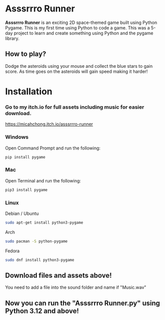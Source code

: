 # Asssrrro Runner

**Asssrrro Runner** is an exciting 2D space-themed game built using Python Pygame. This is my first time using Python to code a game. This was a 5-day project to learn and create something using Python and the pygame library.

## How to play?
Dodge the asteroids using your mouse and collect the blue stars to gain score. As time goes on the asteroids will gain speed making it harder!

# Installation
### Go to my itch.io for full assets including music for easier download.
https://micahchong.itch.io/asssrrro-runner

### Windows

Open Command Prompt and run the following:

```sh
pip install pygame
```

### Mac

Open Terminal and run the following:

```sh
pip3 install pygame
```

### Linux

Debian / Ubuntu

```sh
sudo apt-get install python3-pygame
```

Arch

```sh
sudo pacman -S python-pygame
```

Fedora

```sh
sudo dnf install python3-pygame
```
## Download files and assets above!
You need to add a file into the sound folder and name if "Music.wav"

## Now you can run the "Asssrrro Runner.py" using Python 3.12 and above!

